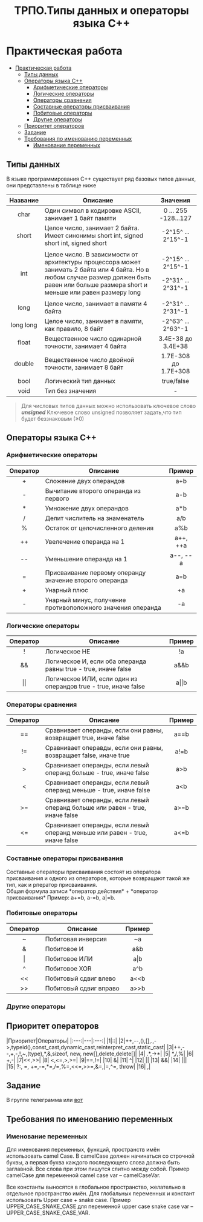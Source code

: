 <h1 align = 'center' >ТРПО.Типы данных и операторы языка С++</h1>

# Практическая работа 

- [Практическая работа](#практическая-работа)
  - [Типы данных](#типы-данных)
  - [Операторы языка С++](#операторы-языка-с)
    - [Арифметические операторы](#арифметические-операторы)
    - [Логические операторы](#логические-операторы)
    - [Операторы сравнения](#операторы-сравнения)
    - [Составные операторы присваивания](#составные-операторы-присваивания)
    - [Побитовые операторы](#побитовые-операторы)
    - [Другие операторы](#другие-операторы)
  - [Приоритет операторов](#приоритет-операторов)
  - [Задание](#задание)
  - [Требования по именованию переменных](#требования-по-именованию-переменных)
    - [Именование переменных](#именование-переменных)



## Типы данных

В языке программирования С++ существует ряд базовых типов данных, они представлены в таблице ниже

| Название | Описание | Значения |
| :--------: | -------- | :--------: |
| char| Один символ в кодировке ASCII, занимает 1 байт памяти | 0 ... 255 -128...127
|short| Целое число, занимает 2 байта. Имеет синонимы short int, signed short int, signed short |-2^15^ ... 2^15^-1
|int| Целое число. В зависимости от архитектуры процессора может занимать 2 байта или 4 байта. Но в любом случае размер должен быть равен или больше размера short и меньше или равен размеру long |<p>-2^15^ ... 2^15^-1</p>  <p>-2^31^ ... 2^31^-1</p>|
|long| Целое число, занимает в памяти 4 байта | -2^31^ ... 2^31^-1
|long long| Целое число, занимает в памяти, как правило, 8 байт |-2^63^ ... 2^63^-1 |
|float|Вещественное число одинарной точности, занимает 4 байта|3.4E-38 до 3.4E+38|
| double| Вещественное число двойной точности, занимает 8 байт|1.7E-308 до 1.7E+308|
|bool| Логический тип данных | true/false|
|void| Тип без значения |- |

> Для числовых типов данных можно использовать ключевое слово ***unsigned***
> Ключевое слово unsigned позволяет задать,что тип будет беззнаковым (≥0)





## Операторы языка С++

### Арифметические операторы

|Оператор|Описание|Пример|
|:---:|---|:---:|
|+| Сложение двух операндов | a+b|
|-| Вычитание второго операнда из первого| a-b|
|\*| Умножение двух операндов| a\*b|
|/| Делит числитель на знаменатель|a/b|
|%|Остаток от целочисленного деления|a%b|
|++|Увелечение операнда на 1|а++, ++a|
|--|Уменьшение операнда на 1|а--, --a|
|=|Присваивание первому операнду значение второго операнда|a=b|
|+|Унарный плюс|+a|
|-|Унарный минус, получение противоположного значения операнда| -a|



### Логические операторы

|Оператор|Описание|Пример|
|:---:|---|:---:|
|!|Логическое НЕ|!a|
|&&|Логическое И, если оба операнда равны true - true, иначе false|a&&b|
|\|\||Логическое ИЛИ, если один из операндов true - true, иначе false|a\|\|b|



### Операторы сравнения

|Оператор|Описание|Пример|
|:---:|---|:---:|
|==|Сравнивает операнды, если они равны, возвращает true, иначе false|a==b|
|!=|Сравнивает операвды, если они равны, возвращает false, иначе true|a!=b|
|>|Сравнивает операнды, если левый операнд больше - true, иначе false|a>b|
|<|Сравнивает операнды, если левый операнд меньше - true, иначе false |a\<b|
|>=|Сравнивает операнды, если левый операнд больше или равен - true, иначе false|a>=b|
|<=|Сравнивает операнды, если левый операнд меньше или равен - true, иначе false|a<=b|

### Составные операторы присваивания

Составные операторы присваивания состоят из оператора присваивания и одного из операторов, которые возвращают такой же тип, как и рператор присваивания.  
Общая формула записи \*оператор действия\* +  \*оператор присваивания\*
Пример: a+=b, a-=b, a|=b.

### Побитовые операторы

|Оператор|Описание|Пример|
|:---:|---|:---:|
|~|Побитовая инверсия| ~a|
|&|Побитовое И|a&b|
|\||Побитовое ИЛИ|a\|b|
|^|Побитовое XOR|a^b|
|<<|Побитовый сдвиг влево|a<<b|
|>>|Побитовый сдвиг вправо|a>>b|

### Другие операторы 

## Приоритет операторов

|Приоритет|Операторы|
|:---:|---|:---:|
|1|::|
|2|++,--,(),[],.,->,typeid(),const_cast,dynamic_cast,reinterpret_cast,static_cast|
|3|++,--,+,-,!,~,(type),\*,&,sizeof, new, new[\],delete,delete[]|
|4| .\*,->\*|
|5| \*,/,%|
|6| +,-|
|7|<<,>>|
|8| <,<=,>,>=|
|9|==,!=|
|10| &|
|11| ^|
|12| \||
|13| &&|
|14| \|\||
|15| ?:, =, +=,-=,\*=,/=,%=,<<=,>>=,&=,\|=,^=, throw|
|16| ,|



## Задание 

В группе телеграмма или [вот](TASK_2.pdf)

## Требования по именованию переменных

### Именование переменных

Для именования переменных, функций, пространств имён использовать camel Case. В camelCase должен начинаться со строчной буквы, а первая буква каждого последующего слова должна быть заглавной. Все слова при этом пишутся слитно между собой.
Пример camelCase для переменной camel case var – camelCaseVar.

Все константы выносятся в глобальное пространство, желательно в отдельное пространство имён. Для глобальных переменных и констант использовать Upper case + snake case. 
Пример UPPER_CASE_SNAKE_CASE для переменной upper case snake case var – UPPER_CASE_SNAKE_CASE_VAR.

